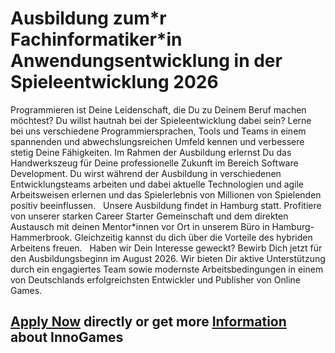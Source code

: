 <h1>Ausbildung zum*r Fachinformatiker*in Anwendungsentwicklung in der Spieleentwicklung 2026</h1>
Programmieren ist Deine Leidenschaft, die Du zu Deinem Beruf machen möchtest? Du willst hautnah bei der Spieleentwicklung dabei sein? Lerne bei uns verschiedene Programmiersprachen, Tools und Teams in einem spannenden und abwechslungsreichen Umfeld kennen und verbessere stetig Deine Fähigkeiten. Im Rahmen der Ausbildung erlernst Du das Handwerkszeug für Deine professionelle Zukunft im Bereich Software Development. Du wirst während der Ausbildung in verschiedenen Entwicklungsteams arbeiten und dabei aktuelle Technologien und agile Arbeitsweisen erlernen und das Spielerlebnis von Millionen von Spielenden positiv beeinflussen.
 
Unsere Ausbildung findet in Hamburg statt. Profitiere von unserer starken Career Starter Gemeinschaft und dem direkten Austausch mit deinen Mentor*innen vor Ort in unserem Büro in Hamburg-Hammerbrook. Gleichzeitig kannst du dich über die Vorteile des hybriden Arbeitens freuen.
 
Haben wir Dein Interesse geweckt? Bewirb Dich jetzt für den Ausbildungsbeginn im August 2026. Wir bieten Dir aktive Unterstützung durch ein engagiertes Team sowie modernste Arbeitsbedingungen in einem von Deutschlands erfolgreichsten Entwickler und Publisher von Online Games.


<h2><a href="https://jobs.eu.lever.co/innogames/2ba8dd20-e1d6-48b4-b8be-616281a8472a/apply">Apply Now</a> directly or get more <a href="https://jobs.eu.lever.co/innogames/2ba8dd20-e1d6-48b4-b8be-616281a8472a">Information</a> about InnoGames</h2>